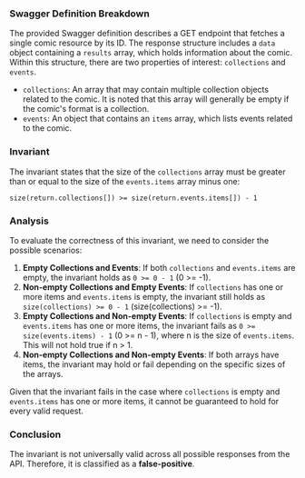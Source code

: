 ### Swagger Definition Breakdown
The provided Swagger definition describes a GET endpoint that fetches a single comic resource by its ID. The response structure includes a `data` object containing a `results` array, which holds information about the comic. Within this structure, there are two properties of interest: `collections` and `events`. 

- `collections`: An array that may contain multiple collection objects related to the comic. It is noted that this array will generally be empty if the comic's format is a collection.
- `events`: An object that contains an `items` array, which lists events related to the comic.

### Invariant
The invariant states that the size of the `collections` array must be greater than or equal to the size of the `events.items` array minus one: 

`size(return.collections[]) >= size(return.events.items[]) - 1`

### Analysis
To evaluate the correctness of this invariant, we need to consider the possible scenarios:
1. **Empty Collections and Events**: If both `collections` and `events.items` are empty, the invariant holds as `0 >= 0 - 1` (0 >= -1).
2. **Non-empty Collections and Empty Events**: If `collections` has one or more items and `events.items` is empty, the invariant still holds as `size(collections) >= 0 - 1` (size(collections) >= -1).
3. **Empty Collections and Non-empty Events**: If `collections` is empty and `events.items` has one or more items, the invariant fails as `0 >= size(events.items) - 1` (0 >= n - 1), where n is the size of `events.items`. This will not hold true if n > 1.
4. **Non-empty Collections and Non-empty Events**: If both arrays have items, the invariant may hold or fail depending on the specific sizes of the arrays.

Given that the invariant fails in the case where `collections` is empty and `events.items` has one or more items, it cannot be guaranteed to hold for every valid request.

### Conclusion
The invariant is not universally valid across all possible responses from the API. Therefore, it is classified as a **false-positive**.
